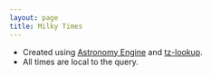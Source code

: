 ```yaml
---
layout: page
title: Milky Times
---
```


- Created using [Astronomy Engine] and [tz-lookup]. 
- All times are local to the query. 

<script src="/assets/js/astronomy.min.js"></script>
<script src="/assets/js/tz.js"></script>
<script src="/assets/js/milky-times.js"></script>

[Astronomy Engine]:https://github.com/cosinekitty/astronomy
[tz-lookup]:https://github.com/darkskyapp/tz-lookup